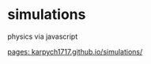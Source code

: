 # simulations
physics via javascript

[pages: karpych1717.github.io/simulations/](https://karpych1717.github.io/simulations/)
